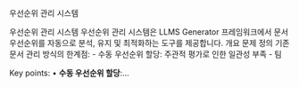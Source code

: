우선순위 관리 시스템

우선순위 관리 시스템 우선순위 관리 시스템은 LLMS Generator 프레임워크에서 문서 우선순위를 자동으로 분석, 유지 및 최적화하는 도구를 제공합니다. 개요 문제 정의 기존 문서 관리 방식의 한계점: - 수동 우선순위 할당: 주관적 평가로 인한 일관성 부족 - 팀

Key points:
• **수동 우선순위 할당**:...